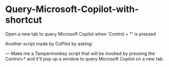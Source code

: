# Query-Microsoft-Copilot-with-shortcut
Open a new tab to query Microsoft Copilot when 'Control + *' is pressed

Another script made by CoPilot by asking:

— Make me a Tampermonkey script that will be invoked by pressing the Control+* and it'll pop up a window to query Microsoft Copilot on a new tab.
